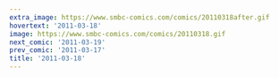 ```yaml
---
extra_image: https://www.smbc-comics.com/comics/20110318after.gif
hovertext: '2011-03-18'
image: https://www.smbc-comics.com/comics/20110318.gif
next_comic: '2011-03-19'
prev_comic: '2011-03-17'
title: '2011-03-18'
---
```


